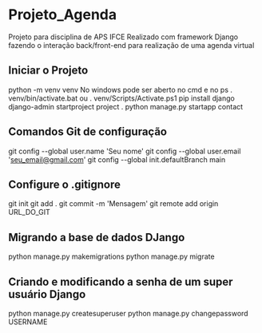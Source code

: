 # Projeto_Agenda
Projeto para disciplina de APS IFCE
Realizado com framework Django fazendo o interação back/front-end para realização de uma agenda virtual

## Iniciar o Projeto
python -m venv venv
No windows pode ser aberto no cmd e no ps
. venv/bin/activate.bat ou . venv/Scripts/Activate.ps1
pip install django
django-admin startproject project .
python manage.py startapp contact
## Comandos Git de configuração
git config --global user.name 'Seu nome'
git config --global user.email 'seu_email@gmail.com'
git config --global init.defaultBranch main
## Configure o .gitignore
git init
git add .
git commit -m 'Mensagem'
git remote add origin URL_DO_GIT

## Migrando a base de dados DJango
python manage.py makemigrations 
python manage.py migrate

## Criando e modificando a senha de um super usuário Django
python manage.py createsuperuser
python manage.py changepassword USERNAME    